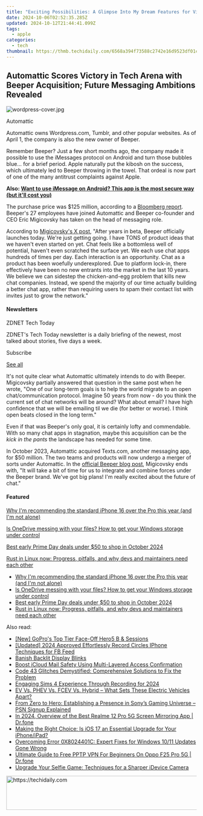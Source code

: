 ```yaml
---
title: "Exciting Possibilities: A Glimpse Into My Dream Features for VisionOS From Apple's Upcoming WWDC Presentation | FutureTechSphere"
date: 2024-10-06T02:52:35.285Z
updated: 2024-10-12T21:44:41.099Z
tags:
  - apple
categories:
  - tech
thumbnail: https://thmb.techidaily.com/6568a394f73588c2742e16d9523df01c904b1fdda9dafd1cdce19ffb2049db40.jpg
---
```


## Automattic Scores Victory in Tech Arena with Beeper Acquisition; Future Messaging Ambitions Revealed

![wordpress-cover.jpg](https://www.zdnet.com/a/img/resize/cb0262b3bd9d1eae808f28e53714b38ee24a62fb/2020/04/27/03d54cea-931b-4bc9-a4f6-ea1401d6424f/wordpress-cover.jpg?auto=webp&precrop=1200,674,x0,y26&width=1280)

Automattic

Automattic owns Wordpress.com, Tumblr, and other popular websites. As of April 1, the company is also the new owner of Beeper.

Remember Beeper? Just a few short months ago, the company made it possible to use the iMessages protocol on Android and turn those bubbles blue… for a brief period. Apple naturally put the kibosh on the success, which ultimately led to Beeper throwing in the towel. That ordeal is now part of one of the many antitrust complaints against Apple.

**Also: [Want to use iMessage on Android? This app is the most secure way (but it'll cost you)](https://www.zdnet.com/article/want-to-use-imessage-on-android-this-app-is-the-most-secure-way-but-itll-cost-you/)**

The purchase price was $125 million, according to a [Bloomberg report](https://www.bloomberg.com/news/articles/2024-04-09/wordpress-com-owner-acquires-beeper-messaging-app-at-heart-of-apple-spat). Beeper's 27 employees have joined Automattic and Beeper co-founder and CEO Eric Migicovsky has taken on the head of messaging role.

According to [Migicovsky's X post](https://twitter.com/ericmigi/status/1777717591185969557), "After years in beta, Beeper officially launches today. We're just getting going. I have TONS of product ideas that we haven't even started on yet. Chat feels like a bottomless well of potential, haven't even scratched the surface yet. We each use chat apps hundreds of times per day. Each interaction is an opportunity. Chat as a product has been woefully underexplored. Due to platform lock-in, there effectively have been no new entrants into the market in the last 10 years. We believe we can sidestep the chicken-and-egg problem that kills new chat companies. Instead, we spend the majority of our time actually building a better chat app, rather than requiring users to spam their contact list with invites just to grow the network."

#### Newsletters

ZDNET Tech Today

ZDNET's Tech Today newsletter is a daily briefing of the newest, most talked about stories, five days a week.

 Subscribe

[See all](https://www.zdnet.com/newsletters/)

It's not quite clear what Automattic ultimately intends to do with Beeper. Migicovsky partially answered that question in the same post when he wrote, "One of our long-term goals is to help the world migrate to an open chat/communication protocol. Imagine 50 years from now - do you think the current set of chat networks will be around? What about email? I have high confidence that we will be emailing til we die (for better or worse). I think open beats closed in the long term."

Even if that was Beeper's only goal, it is certainly lofty and commendable. With so many chat apps in stagnation, maybe this acquisition can be the _kick in the pants_ the landscape has needed for some time.

In October 2023, Automattic acquired Texts.com, another messaging app, for $50 million. The two teams and products will now undergo a merger of sorts under Automattic. In the [official Beeper blog post](https://blog.beeper.com/2024/04/09/beeper-is-joining-automattic/), Migicovsky ends with, "It will take a bit of time for us to integrate and combine forces under the Beeper brand. We've got big plans! I'm really excited about the future of chat."

#### Featured

[Why I'm recommending the standard iPhone 16 over the Pro this year (and I'm not alone)](https://www.zdnet.com/article/why-im-recommending-the-standard-iphone-16-over-the-pro-this-year-and-im-not-alone/ "Why I'm recommending the standard iPhone 16 over the Pro this year (and I'm not alone)")

[Is OneDrive messing with your files? How to get your Windows storage under control](https://www.zdnet.com/article/is-onedrive-messing-with-your-files-how-to-get-your-windows-storage-under-control/ "Is OneDrive messing with your files? How to get your Windows storage under control")

[Best early Prime Day deals under $50 to shop in October 2024](https://www.zdnet.com/article/best-early-prime-day-deals-under-50/ "Best early Prime Day deals under $50 to shop in October 2024")

[Rust in Linux now: Progress, pitfalls, and why devs and maintainers need each other](https://www.zdnet.com/article/rust-in-linux-now-progress-pitfalls-and-why-devs-and-maintainers-need-each-other/ "Rust in Linux now: Progress, pitfalls, and why devs and maintainers need each other")

* [Why I'm recommending the standard iPhone 16 over the Pro this year (and I'm not alone)](https://www.zdnet.com/article/why-im-recommending-the-standard-iphone-16-over-the-pro-this-year-and-im-not-alone/ "Why I'm recommending the standard iPhone 16 over the Pro this year (and I'm not alone)")
* [Is OneDrive messing with your files? How to get your Windows storage under control](https://www.zdnet.com/article/is-onedrive-messing-with-your-files-how-to-get-your-windows-storage-under-control/ "Is OneDrive messing with your files? How to get your Windows storage under control")
* [Best early Prime Day deals under $50 to shop in October 2024](https://www.zdnet.com/article/best-early-prime-day-deals-under-50/ "Best early Prime Day deals under $50 to shop in October 2024")
* [Rust in Linux now: Progress, pitfalls, and why devs and maintainers need each other](https://www.zdnet.com/article/rust-in-linux-now-progress-pitfalls-and-why-devs-and-maintainers-need-each-other/ "Rust in Linux now: Progress, pitfalls, and why devs and maintainers need each other")

<ins class="adsbygoogle"
     style="display:block"
     data-ad-format="autorelaxed"
     data-ad-client="ca-pub-7571918770474297"
     data-ad-slot="1223367746"></ins>

<ins class="adsbygoogle"
     style="display:block"
     data-ad-client="ca-pub-7571918770474297"
     data-ad-slot="8358498916"
     data-ad-format="auto"
     data-full-width-responsive="true"></ins>

<span class="atpl-alsoreadstyle">Also read:</span>
<div><ul>
<li><a href="https://some-techniques.techidaily.com/new-gopros-top-tier-face-off-hero5-b-and-sessions/"><u>[New] GoPro's Top Tier Face-Off Hero5 B & Sessions</u></a></li>
<li><a href="https://facebook-video-files.techidaily.com/updated-2024-approved-effortlessly-record-circles-iphone-techniques-for-fb-feed/"><u>[Updated] 2024 Approved Effortlessly Record Circles IPhone Techniques for FB Feed</u></a></li>
<li><a href="https://network-issues.techidaily.com/banish-backlit-display-blinks/"><u>Banish Backlit Display Blinks</u></a></li>
<li><a href="https://techno-recovery.techidaily.com/boost-icloud-mail-safety-using-multi-layered-access-confirmation/"><u>Boost iCloud Mail Safety Using Multi-Layered Access Confirmation</u></a></li>
<li><a href="https://techno-recovery.techidaily.com/code-43-glitches-demystified-comprehensive-solutions-to-fix-the-problem/"><u>Code 43 Glitches Demystified: Comprehensive Solutions to Fix the Problem</u></a></li>
<li><a href="https://screen-activity-recording.techidaily.com/engaging-sims-4-experience-through-recording-for-2024/"><u>Engaging Sims 4 Experience Through Recording for 2024</u></a></li>
<li><a href="https://techno-recovery.techidaily.com/ev-vs-phev-vs-fcev-vs-hybrid-what-sets-these-electric-vehicles-apart/"><u>EV Vs. PHEV Vs. FCEV Vs. Hybrid – What Sets These Electric Vehicles Apart?</u></a></li>
<li><a href="https://techno-recovery.techidaily.com/from-zero-to-hero-establishing-a-presence-in-sonys-gaming-universe-psn-signup-explained/"><u>From Zero to Hero: Establishing a Presence in Sony’s Gaming Universe – PSN Signup Explained</u></a></li>
<li><a href="https://screen-mirror.techidaily.com/in-2024-overview-of-the-best-realme-12-pro-5g-screen-mirroring-app-drfone-by-drfone-android/"><u>In 2024, Overview of the Best Realme 12 Pro 5G Screen Mirroring App | Dr.fone</u></a></li>
<li><a href="https://techno-recovery.techidaily.com/making-the-right-choice-is-ios-17-an-essential-upgrade-for-your-iphoneipad/"><u>Making the Right Choice: Is iOS 17 an Essential Upgrade for Your iPhone/iPad?</u></a></li>
<li><a href="https://win-howtos.techidaily.com/overcoming-error-0x8024401c-expert-fixes-for-windows-1011-updates-gone-wrong/"><u>Overcoming Error 0X8024401C: Expert Fixes for Windows 10/11 Updates Gone Wrong</u></a></li>
<li><a href="https://fake-location.techidaily.com/ultimate-guide-to-free-pptp-vpn-for-beginners-on-oppo-f25-pro-5g-drfone-by-drfone-virtual-android/"><u>Ultimate Guide to Free PPTP VPN For Beginners On Oppo F25 Pro 5G | Dr.fone</u></a></li>
<li><a href="https://techno-recovery.techidaily.com/upgrade-your-selfie-game-techniques-for-a-sharper-idevice-camera/"><u>Upgrade Your Selfie Game: Techniques for a Sharper iDevice Camera</u></a></li>
</ul></div>

<!-- affiliate ads begin -->
<a href="https://imp.i357552.net/c/5597632/999558/11832" target="_top" id="999558">
  <img src="//a.impactradius-go.com/display-ad/11832-999558" border="0" alt="https://techidaily.com" width="728" height="90"/>
</a>
<img height="0" width="0" src="https://imp.i357552.net/i/5597632/999558/11832" style="position:absolute;visibility:hidden;" border="0" />
<!-- affiliate ads end -->

